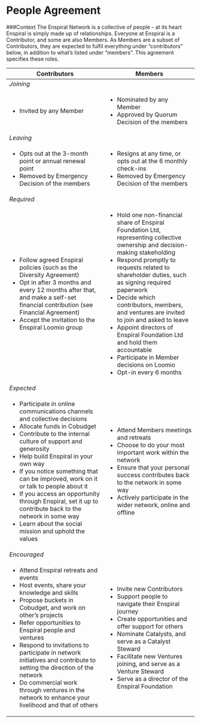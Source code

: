 # People Agreement


###Context
The Enspiral Network is a collective of people - at its heart Enspiral is simply made up of relationships. Everyone at Enspiral is a Contributor, and some are also Members. As Members are a subset of Contributors, they are expected to fulfil everything under “contributors” below, in addition to what’s listed under “members”. This agreement specifies these roles.

|  **Contributors** | **Members**  |
|---|---|
|  *Joining* |   |
| <ul><li>Invited by any Member</li></ul>   | <ul><li>Nominated by any Member</li><li>Approved by Quorum Decision of the members</li></ul>  |
| *Leaving* |   |
|  <ul><li>Opts out at the 3-month point or annual renewal point</li><li>Removed by Emergency Decision of the members</li></ul> | <ul><li>Resigns at any time, or opts out at the 6 monthly check-ins</li><li>Removed by Emergency Decision of the members</li></ul> |
|  *Required* |   |
|  <ul><li>Follow agreed Enspiral policies (such as the Diversity Agreement)</li><li>Opt in after 3 months and every 12 months after that, and make a self-set financial contribution (see Financial Agreement)</li><li>Accept the invitation to the Enspiral Loomio group</li></ul> | <ul><li>Hold one non-financial share of Enspiral Foundation Ltd, representing collective ownership and decision-making stakeholding</li><li>Respond promptly to requests related to shareholder duties, such as signing required paperwork</li><li>Decide which contributors, members, and ventures are invited to join and asked to leave</li><li>Appoint directors of Enspiral Foundation Ltd and hold them accountable</li><li>Participate in Member decisions on Loomio</li><li>Opt-in every 6 months</li> |
| *Expected*  |   |
|  <ul><li>Participate in online communications channels and collective decisions</li><li>Allocate funds in Cobudget</li><li>Contribute to the internal culture of support and generosity</li><li>Help build Enspiral in your own way</li><li>If you notice something that can be improved, work on it or talk to people about it</li><li>If you access an opportunity through Enspiral, set it up to contribute back to the network in some way</li><li>Learn about the social mission and uphold the values</li></ul> | <ul><li>Attend Members meetings and retreats</li><li>Choose to do your most important work within the network</li><li>Ensure that your personal success contributes back to the network in some way</li><li>Actively participate in the wider network, online and offline</li></ul> |
|  *Encouraged* |   |
|  <ul><li>Attend Enspiral retreats and events</li><li>Host events, share your knowledge and skills</li><li>Propose buckets in Cobudget, and work on other’s projects</li><li>Refer opportunities to Enspiral people and ventures</li><li>Respond to invitations to participate in network initiatives and contribute to setting the direction of the network</li><li>Do commercial work through ventures in the network to enhance your livelihood and that of others</li></ul>| <ul><li>Invite new Contributors</li><li>Support people to navigate their Enspiral journey</li><li>Create opportunities and offer support for others</li><li>Nominate Catalysts, and serve as a Catalyst Steward</li><li>Facilitate new Ventures joining, and serve as a Venture Steward</li><li>Serve as a director of the Enspiral Foundation</li></ul> |




